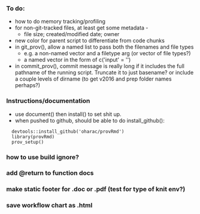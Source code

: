 ### To do:
* how to do memory tracking/profiling
* for non-git-tracked files, at least get some metadata - 
    * file size; created/modified date; owner
* new color for parent script to differentiate from code chunks
* in git_prov(), allow a named list to pass both the filenames and file types
    * e.g. a non-named vector and a filetype arg (or vector of file types?)
    * a named vector in the form of c('input' = '<filename>')
* in commit_prov(), commit message is really long if it includes the full pathname of the running script.  Truncate it to just basename?  or include a couple levels of dirname (to get v2016 and prep folder names perhaps?)

### Instructions/documentation

* use document() then install() to set shit up.
* when pushed to github, should be able to do install_github():

```
  devtools::install_github('oharac/provRmd')
  library(provRmd)
  prov_setup()
```

### how to use build ignore?
### add @return to function docs
### make static footer for .doc or .pdf (test for type of knit env?)
### save workflow chart as .html
